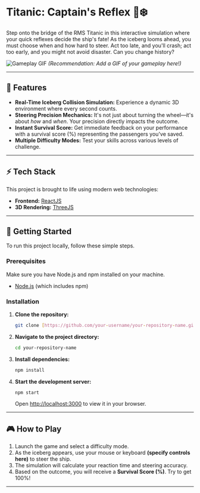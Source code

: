 # Titanic: Captain's Reflex 🚢❄️

Step onto the bridge of the RMS Titanic in this interactive simulation where your quick reflexes decide the ship's fate! As the iceberg looms ahead, you must choose when and how hard to steer. Act too late, and you'll crash; act too early, and you might not avoid disaster. Can you change history?

![Gameplay GIF](https://your-gif-link-here.com/gameplay.gif)
*(Recommendation: Add a GIF of your gameplay here!)*

---

## 🎯 Features

* **Real-Time Iceberg Collision Simulation:** Experience a dynamic 3D environment where every second counts.
* **Steering Precision Mechanics:** It's not just about turning the wheel—it's about *how* and *when*. Your precision directly impacts the outcome.
* **Instant Survival Score:** Get immediate feedback on your performance with a survival score (%) representing the passengers you've saved.
* **Multiple Difficulty Modes:** Test your skills across various levels of challenge.

---

## ⚡ Tech Stack

This project is brought to life using modern web technologies:

* **Frontend:** [ReactJS](https://reactjs.org/)
* **3D Rendering:** [ThreeJS](https://threejs.org/)

---

## 🚀 Getting Started

To run this project locally, follow these simple steps.

### Prerequisites

Make sure you have Node.js and npm installed on your machine.

* [Node.js](https://nodejs.org/) (which includes npm)

### Installation

1.  **Clone the repository:**
    ```sh
    git clone [https://github.com/your-username/your-repository-name.git](https://github.com/your-username/your-repository-name.git)
    ```
2.  **Navigate to the project directory:**
    ```sh
    cd your-repository-name
    ```
3.  **Install dependencies:**
    ```sh
    npm install
    ```
4.  **Start the development server:**
    ```sh
    npm start
    ```
    Open [http://localhost:3000](http://localhost:3000) to view it in your browser.

---

## 🎮 How to Play

1.  Launch the game and select a difficulty mode.
2.  As the iceberg appears, use your mouse or keyboard **(specify controls here)** to steer the ship.
3.  The simulation will calculate your reaction time and steering accuracy.
4.  Based on the outcome, you will receive a **Survival Score (%)**. Try to get 100%!

---
